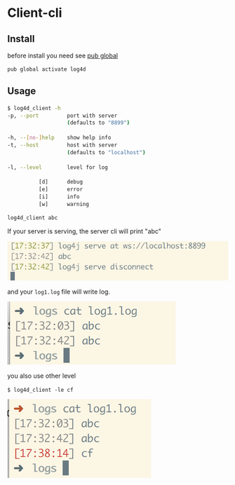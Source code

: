 # Client-cli

## Install

before install you need see [pub global](https://www.dartlang.org/tools/pub/cmd/pub-global)

```bash
pub global activate log4d
```

## Usage

```bash
$ log4d_client -h
-p, --port         port with server
                   (defaults to "8899")

-h, --[no-]help    show help info
-t, --host         host with server
                   (defaults to "localhost")

-l, --level        level for log

          [d]      debug
          [e]      error
          [i]      info
          [w]      warning
```

```bash
log4d_client abc
```


If your server is serving, the server cli will print "abc"

![img](https://raw.githubusercontent.com/kikt-blog/image/master/img/20190228173512.png)

and your `log1.log` file will write log.


![img](https://raw.githubusercontent.com/kikt-blog/image/master/img/20190228173627.png)

you also use other level

`$ log4d_client -le cf`

![img](https://raw.githubusercontent.com/kikt-blog/image/master/img/20190228173936.png)
